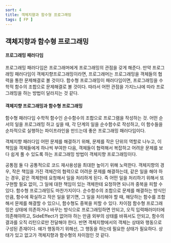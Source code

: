 ```yaml
---
sort: 4
title: 객체지향과 함수형 프로그래밍
tags: [ FP ]
---
```


## 객체지향과 함수형 프로그래밍

#### 프로그래밍 패러다임

프로그래밍 패러다임은 프로그래머에게 프로그래밍의 관점을 갖게 해준다. 만약 프로그래밍 패러다임이 객체지향프로그래밍이라면, 프로그래머는 프로그래밍을 객체들의 협력을 통한 문제해결로 볼 것이다. 함수형 프로그래밍이 패러다임이면, 프로그래밍을 수학적 함수의 조합으로 문제해결로 볼 것이다. 따라서 어떤 관점을 가지느냐에 따라 프로그래밍을 하는 방법이 달라지는 것 같다.

#### 객체지향 프로그래밍과 함수형 프로그래밍

함수형 패러다임
수학적 함수인 순수함수의 조합으로 프로그램을 작성하는 것. 어떤 순서의 일을 프로그래밍 하고 싶을 때, 각 단계의 일을 순수함수로 작성하고, 이 함수들을 순차적으로 실행하는 파이프라인을 만드는데 좋은 프로그래밍 패러다임이다.

객체지향 패러다임
어떤 문제를 해결하기 위해, 문제를 작은 단위의 역할로 나누고, 이 책임을 객체들에게 하나씩 부여한 다음, 객체들이 협력해서 복잡하고 어려운 문제를 보다 쉽게 풀 수 있도록 하는 프로그래밍 방법이 객체지향 프로그래밍이다.

공통점
둘 다 공통적으로 코드 재사용성을 최대한 높이기 위해 노력한다. 객체지향의 경우, 작은 책임을 가진 객체간의 협력으로 어려운 문제를 해결하는데, 같은 일을 해야 하는 경우, 같은 객체한테 요청해서 일을 처리하게 된다. 즉 어떤 일을 처리하기 위해서 또 구현할 필요 없이, 그 일에 대한 책임이 있는 객체한테 요청하면 되니까 중복을 피할 수 있다.
함수형 프로그래밍도 마찬가지이다. 순수함수의 조합으로 문제를 해결하는 방식인 만큼, 함수에 확실하고 작은 일을 맡기면, 그 일을 처리해야 할 때, 해당하는 함수를 조합해서 문제를 해결할 수 있으니, 함수형도 중복을 피할 수 있다.
차이점
함수형 프로그래밍은 상태에 의존하거나 바꾸는 방식으로 프로그래밍하면 안되고, 오직 입력패러미터에 의존해야하고, SideEffect가 없어야 하는 만큼 외부의 상태를 바꿔서도 안되고, 함수의 결과를 오직 리턴으로만 전달해야 한다.
반면 객체지향에서의 객체는 상태와 행동으로 구성된 존재이다. 얘가 행동하기 위해선, 그 행동을 하는데 필요한 상태가 필요하다. 상태가 있고 없고가 객체지향과 함수형의 차이점인 것 같다.